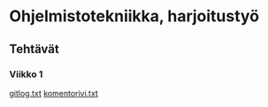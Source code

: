 # Ohjelmistotekniikka, harjoitustyö

## Tehtävät

### Viikko 1

[gitlog.txt](https://github.com/jipeso/ot-harjoitustyo/blob/main/laskarit/viikko1/gitlog.txt)
[komentorivi.txt](https://github.com/jipeso/ot-harjoitustyo/blob/main/laskarit/viikko1/komentorivi.txt)
